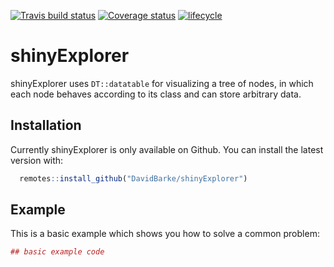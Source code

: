 
<!-- README.md is generated from README.Rmd. Please edit that file -->
[![Travis build status](https://travis-ci.org/DavidBarke/shinyExplorer.svg?branch=master)](https://travis-ci.org/DavidBarke/shinyExplorer) [![Coverage status](https://codecov.io/gh/DavidBarke/shinyExplorer/branch/master/graph/badge.svg)](https://codecov.io/github/DavidBarke/shinyExplorer?branch=master) [![lifecycle](https://img.shields.io/badge/lifecycle-maturing-blue.svg)](https://www.tidyverse.org/lifecycle/#maturing)

shinyExplorer
=============

shinyExplorer uses `DT::datatable` for visualizing a tree of nodes, in which each node behaves according to its class and can store arbitrary data.

Installation
------------

<!-- You can install the released version of shinyExplorer from [CRAN](https://CRAN.R-project.org) with: -->
Currently shinyExplorer is only available on Github. You can install the latest version with:

<!--
``` r
install.packages("shinyExplorer")
```
-->
``` r
  remotes::install_github("DavidBarke/shinyExplorer")
```

Example
-------

This is a basic example which shows you how to solve a common problem:

``` r
## basic example code
```
